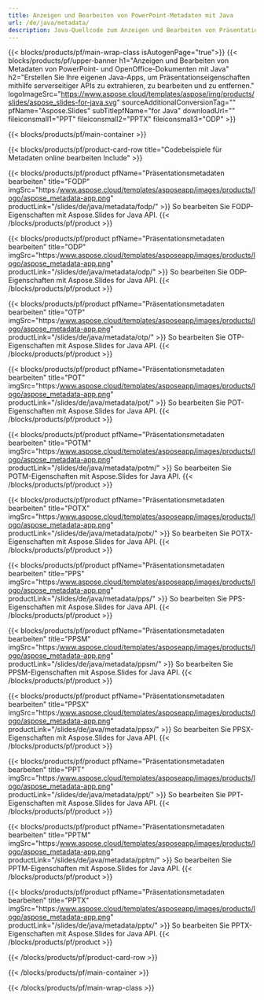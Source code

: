 ```yaml
---
title: Anzeigen und Bearbeiten von PowerPoint-Metadaten mit Java
url: /de/java/metadata/
description: Java-Quellcode zum Anzeigen und Bearbeiten von Präsentationseigenschaften
---
```


{{< blocks/products/pf/main-wrap-class isAutogenPage="true">}}
{{< blocks/products/pf/upper-banner h1="Anzeigen und Bearbeiten von Metadaten von PowerPoint- und OpenOffice-Dokumenten mit Java" h2="Erstellen Sie Ihre eigenen Java-Apps, um Präsentationseigenschaften mithilfe serverseitiger APIs zu extrahieren, zu bearbeiten und zu entfernen." logoImageSrc="https://www.aspose.cloud/templates/aspose/img/products/slides/aspose_slides-for-java.svg" sourceAdditionalConversionTag="" pfName="Aspose.Slides" subTitlepfName="for Java" downloadUrl="" fileiconsmall1="PPT" fileiconsmall2="PPTX" fileiconsmall3="ODP" >}}

{{< blocks/products/pf/main-container >}}

{{< blocks/products/pf/product-card-row title="Codebeispiele für Metadaten online bearbeiten Include" >}}

{{< blocks/products/pf/product pfName="Präsentationsmetadaten bearbeiten" title="FODP" imgSrc="https:/www.aspose.cloud/templates/asposeapp/images/products/logo/aspose_metadata-app.png" productLink="/slides/de/java/metadata/fodp/" >}}
So bearbeiten Sie FODP-Eigenschaften mit Aspose.Slides for Java API.
{{< /blocks/products/pf/product >}}

{{< blocks/products/pf/product pfName="Präsentationsmetadaten bearbeiten" title="ODP" imgSrc="https:/www.aspose.cloud/templates/asposeapp/images/products/logo/aspose_metadata-app.png" productLink="/slides/de/java/metadata/odp/" >}}
So bearbeiten Sie ODP-Eigenschaften mit Aspose.Slides for Java API.
{{< /blocks/products/pf/product >}}

{{< blocks/products/pf/product pfName="Präsentationsmetadaten bearbeiten" title="OTP" imgSrc="https:/www.aspose.cloud/templates/asposeapp/images/products/logo/aspose_metadata-app.png" productLink="/slides/de/java/metadata/otp/" >}}
So bearbeiten Sie OTP-Eigenschaften mit Aspose.Slides for Java API.
{{< /blocks/products/pf/product >}}

{{< blocks/products/pf/product pfName="Präsentationsmetadaten bearbeiten" title="POT" imgSrc="https:/www.aspose.cloud/templates/asposeapp/images/products/logo/aspose_metadata-app.png" productLink="/slides/de/java/metadata/pot/" >}}
So bearbeiten Sie POT-Eigenschaften mit Aspose.Slides for Java API.
{{< /blocks/products/pf/product >}}

{{< blocks/products/pf/product pfName="Präsentationsmetadaten bearbeiten" title="POTM" imgSrc="https:/www.aspose.cloud/templates/asposeapp/images/products/logo/aspose_metadata-app.png" productLink="/slides/de/java/metadata/potm/" >}}
So bearbeiten Sie POTM-Eigenschaften mit Aspose.Slides for Java API.
{{< /blocks/products/pf/product >}}

{{< blocks/products/pf/product pfName="Präsentationsmetadaten bearbeiten" title="POTX" imgSrc="https:/www.aspose.cloud/templates/asposeapp/images/products/logo/aspose_metadata-app.png" productLink="/slides/de/java/metadata/potx/" >}}
So bearbeiten Sie POTX-Eigenschaften mit Aspose.Slides for Java API.
{{< /blocks/products/pf/product >}}

{{< blocks/products/pf/product pfName="Präsentationsmetadaten bearbeiten" title="PPS" imgSrc="https:/www.aspose.cloud/templates/asposeapp/images/products/logo/aspose_metadata-app.png" productLink="/slides/de/java/metadata/pps/" >}}
So bearbeiten Sie PPS-Eigenschaften mit Aspose.Slides for Java API.
{{< /blocks/products/pf/product >}}

{{< blocks/products/pf/product pfName="Präsentationsmetadaten bearbeiten" title="PPSM" imgSrc="https:/www.aspose.cloud/templates/asposeapp/images/products/logo/aspose_metadata-app.png" productLink="/slides/de/java/metadata/ppsm/" >}}
So bearbeiten Sie PPSM-Eigenschaften mit Aspose.Slides for Java API.
{{< /blocks/products/pf/product >}}

{{< blocks/products/pf/product pfName="Präsentationsmetadaten bearbeiten" title="PPSX" imgSrc="https:/www.aspose.cloud/templates/asposeapp/images/products/logo/aspose_metadata-app.png" productLink="/slides/de/java/metadata/ppsx/" >}}
So bearbeiten Sie PPSX-Eigenschaften mit Aspose.Slides for Java API.
{{< /blocks/products/pf/product >}}

{{< blocks/products/pf/product pfName="Präsentationsmetadaten bearbeiten" title="PPT" imgSrc="https:/www.aspose.cloud/templates/asposeapp/images/products/logo/aspose_metadata-app.png" productLink="/slides/de/java/metadata/ppt/" >}}
So bearbeiten Sie PPT-Eigenschaften mit Aspose.Slides for Java API.
{{< /blocks/products/pf/product >}}

{{< blocks/products/pf/product pfName="Präsentationsmetadaten bearbeiten" title="PPTM" imgSrc="https:/www.aspose.cloud/templates/asposeapp/images/products/logo/aspose_metadata-app.png" productLink="/slides/de/java/metadata/pptm/" >}}
So bearbeiten Sie PPTM-Eigenschaften mit Aspose.Slides for Java API.
{{< /blocks/products/pf/product >}}

{{< blocks/products/pf/product pfName="Präsentationsmetadaten bearbeiten" title="PPTX" imgSrc="https:/www.aspose.cloud/templates/asposeapp/images/products/logo/aspose_metadata-app.png" productLink="/slides/de/java/metadata/pptx/" >}}
So bearbeiten Sie PPTX-Eigenschaften mit Aspose.Slides for Java API.
{{< /blocks/products/pf/product >}}



{{< /blocks/products/pf/product-card-row >}}

{{< /blocks/products/pf/main-container >}}
    
{{< /blocks/products/pf/main-wrap-class >}}